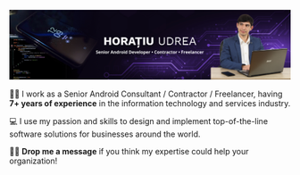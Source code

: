 ![Banner](Cover.png)

👋🏻 I work as a Senior Android Consultant / Contractor / Freelancer, having **7+ years of experience** in the information technology and services industry.


💻 I use my passion and skills to design and implement top-of-the-line software solutions for businesses around the world.


🤝🏻 **Drop me a message** if you think my expertise could help your organization!
